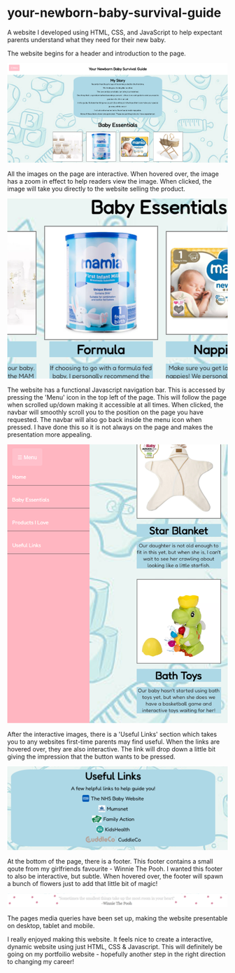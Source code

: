 # your-newborn-baby-survival-guide
A website I developed using HTML, CSS, and JavaScript to help expectant parents understand what they need for their new baby.

The website begins for a header and introduction to the page.

![Screenshot of Website](website.png)

All the images on the page are interactive. When hovered over, the image has a zoom in effect to help readers view the image. When clicked, the image will take you directly to the website selling the product.

![Screenshot of Website](zoom.png)

The website has a functional Javascript navigation bar. This is accessed by pressing the 'Menu' icon in the top left of the page. This will follow the page when scrolled up/down making it accessible at all times. 
When clicked, the navbar will smoothly scroll you to the position on the page you have requested. The navbar will also go back inside the menu icon when pressed. I have done this so it is not always on the page and makes the presentation more appealing. 

![Screenshot of Website](navbar.png)

After the interactive images, there is a  'Useful Links' section which takes you to any websites first-time parents may find useful. When the links are hovered over, they are also interactive. The link will drop down a little bit giving the impression that the button  wants to be pressed.

![Screenshot of Website](links.png)

At the bottom of the page, there is a footer. This footer contains a small qoute from my girlfriends favourite - Winnie The Pooh. I wanted this footer to also be interactive, but subtle. When hovered over, the footer will spawn a bunch of flowers just to add that little bit of magic! 

![Screenshot of Website](flower-footer.png)

The pages media queries have been set up, making the website presentable on desktop, tablet and mobile. 

I really enjoyed making this website. It feels nice to create a interactive, dynamic website using just HTML, CSS & Javascript. This will definitely be going on my portfoilio website - hopefully another step in the right direction to changing my career! 
